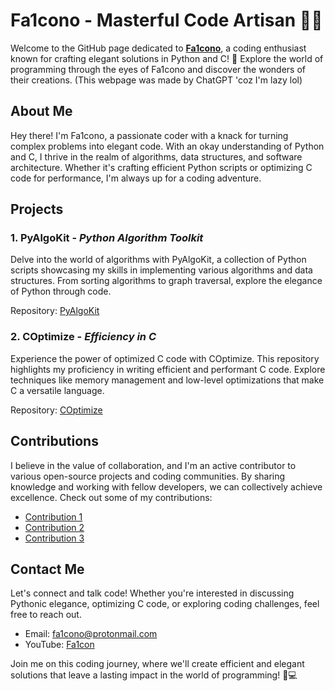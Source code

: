 # Fa1cono - Masterful Code Artisan 👨‍💻

Welcome to the GitHub page dedicated to [**Fa1cono**](https://github.com/Fa1cono), a coding enthusiast known for crafting elegant solutions in Python and C! 🌟 Explore the world of programming through the eyes of Fa1cono and discover the wonders of their creations. (This webpage was made by ChatGPT 'coz I'm lazy lol)

## About Me

Hey there! I'm Fa1cono, a passionate coder with a knack for turning complex problems into elegant code. With an okay understanding of Python and C, I thrive in the realm of algorithms, data structures, and software architecture. Whether it's crafting efficient Python scripts or optimizing C code for performance, I'm always up for a coding adventure.

## Projects

### 1. PyAlgoKit - *Python Algorithm Toolkit*

Delve into the world of algorithms with PyAlgoKit, a collection of Python scripts showcasing my skills in implementing various algorithms and data structures. From sorting algorithms to graph traversal, explore the elegance of Python through code.

Repository: [PyAlgoKit](https://github.com/Fa1cono/PyAlgoKit)

### 2. COptimize - *Efficiency in C*

Experience the power of optimized C code with COptimize. This repository highlights my proficiency in writing efficient and performant C code. Explore techniques like memory management and low-level optimizations that make C a versatile language.

Repository: [COptimize](https://github.com/Fa1cono/COptimize)

## Contributions

I believe in the value of collaboration, and I'm an active contributor to various open-source projects and coding communities. By sharing knowledge and working with fellow developers, we can collectively achieve excellence. Check out some of my contributions:

- [Contribution 1](https://github.com/AnotherRepo/Contribution1)
- [Contribution 2](https://github.com/YetAnotherRepo/Contribution2)
- [Contribution 3](https://github.com/AndMoreContributions/Contribution3)

## Contact Me

Let's connect and talk code! Whether you're interested in discussing Pythonic elegance, optimizing C code, or exploring coding challenges, feel free to reach out.

- Email: fa1cono@protonmail.com
- YouTube: [Fa1con](https://youtube.com/@fa1cono)

Join me on this coding journey, where we'll create efficient and elegant solutions that leave a lasting impact in the world of programming! 🚀💻
